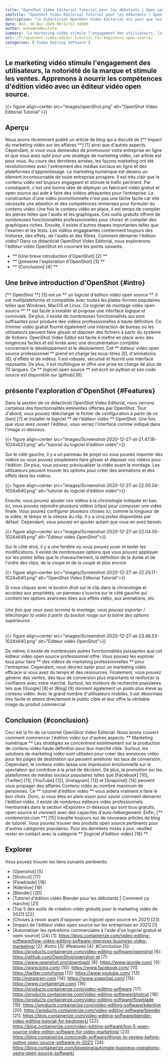 ```yaml
---
title: "OpenShot Video Editorial Tutoriel pour les débutants | Open source" 
seoTitle: "OpenShot Video Editorial Tutoriel pour les débutants | Open source" 
description: "Ce didacticiel OpenShot Video Editorial est pour que les débutants commencent l'édition vidéo. Il s'agit d'un éditeur vidéo à la mode qui propose des fonctionnalités telles que des animations 3D et plus encore." 
date: Wed, 30 Dec 2020 09:52:51 +0000
author: muhammadmustafa
summary: "Le marketing vidéo stimule l'engagement des utilisateurs, la notoriété de la marque et stimule les ventes. Apprenons à nourrir les compétences d'édition vidéo avec un éditeur vidéo open source." 
url: /fr/openshot-video-editor-tutorial-for-beginners-open-source/
categories: ['Video Editing Software']
---
```


## Le marketing vidéo stimule l'engagement des utilisateurs, la notoriété de la marque et stimule les ventes. Apprenons à nourrir les compétences d'édition vidéo avec un éditeur vidéo open source.

{{< figure align=center src="images/openShot.png" alt="OpenShot Video Editorial Tutorial">}}


## Aperçu
Nous avons récemment publié un article de blog qui a discuté de [** Impact du marketing vidéo sur les affaires **] [1] ainsi que d'autres aspects. Cependant, si vous vous demandez de promouvoir votre entreprise en ligne et que vous avez opté pour une stratégie de marketing vidéo, cet article est pour vous. Au cours des dernières années, les façons marketing ont été révolutionnées avec l'avènement des médias sociaux en ligne et des plateformes d'apprentissage. Le marketing numérique est devenu un élément incontournable de toute entreprise prospère. Il est très clair que le contenu vidéo est toujours engageant et stimule le trafic pertinent. Par conséquent, c'est une bonne idée de déployer un fabricant vidéo gratuit et open source qui aide à faire des vidéos attrayantes pour l'entreprise.
La construction d'une vidéo promotionnelle n'est pas une tâche facile car elle nécessite une attention et des compétences immenses pour formuler du contenu vidéo. Une fois le contenu vidéo en place, il est temps de compiler les pièces telles que l'audio et les graphiques. Ces outils gratuits offrent de nombreuses fonctionnalités professionnelles pour choisir et compiler des graphiques riches. Ensuite, il existe d'autres étapes importantes telles que l'examen et les tests. Les vidéos engageantes contiennent toujours des histoires, des effets, de l'audio et des filtres. Comment démarrer l'édition vidéo? Dans ce didacticiel OpenShot Video Editorial, nous explorerons l'éditeur vidéo OpenShot en couvrant les points suivants.
  * ** [Une brève introduction d'OpenShot] [2] **
  * ** [présente l'exploration d'OpenShot] [3] **
  * ** [Conclusion] [4] **

## Une brève introduction d'OpenShot {#intro}
[** OpenShot **] [5] est un ** un logiciel d'édition vidéo open source **. Il est multiplateforme et compatible avec toutes les plates-formes populaires telles que Windows, MacOS et Linux. Ce logiciel de montage vidéo open source ** ** est facile à installer et propose une interface logique et conviviale. De plus, il existe de nombreuses fonctionnalités qui sont suffisantes pour produire des vidéos professionnelles à haute définition. Ce trimmer vidéo gratuit fournit également une interaction de bureau où les utilisateurs peuvent faire glisser et déposer des fichiers à partir du système de fichiers. OpenShot Video Editor est facile à mettre en place avec des exigences faciles et est livrée avec une documentation complète concernant le développement et le déploiement.
Cet ** éditeur vidéo open source professionnel ** prend en charge les sous-titres 2D, d'animations 3D, d'effets et de vidéos. Il est robuste, sécurisé et fournit une interface reposante. De plus, il est multilingue et offre une prise en charge de plus de 70 langues. Ce ** logiciel open source ** est écrit en python et son code source est disponible sur [github] [6].

## présente l'exploration d'OpenShot {#Features}
Dans la section de ce didacticiel OpenShot Video Editorial, nous verrons certaines des fonctionnalités éminentes offertes par OpenShot. Tout d'abord, vous pouvez télécharger le fichier de configuration à partir de ce [lien] [7] et installer le logiciel ** de l'éditeur vidéo ** OpenShot.
Une fois que vous avez ouvert l'éditeur, vous verrez l'interface comme indiqué dans l'image ci-dessous.

{{< figure align=center src="images/Screenshot-2020-12-27-at-21.47.18-1024x623.png" alt="tutoriel du logiciel d'édition vidéo">}}

Sur le côté gauche, il y a un panneau de projet où vous pouvez importer des vidéos ou vous pouvez simplement faire glisser et déposer vos vidéos pour l'édition. De plus, vous pouvez prévisualiser la vidéo avant le montage. Les utilisateurs peuvent trouver les options pour créer des animations et des effets dans les vidéos.

{{< figure align=center src="images/Screenshot-2020-12-27-at-22.00.04-1024x640.png" alt="tutoriel du logiciel d'édition vidéo">}}

Ensuite, vous pouvez ajouter ces vidéos à la chronologie indiquée en bas. Ici, vous pouvez rejoindre plusieurs vidéos (clips) pour composer une vidéo finale. Vous pouvez configurer plusieurs choses ici, comme la longueur de la vidéo, le temps et la vitesse du clip. Il y a cinq pistes disponibles par défaut. Cependant, vous pouvez en ajouter autant que vous en avez besoin.

{{< figure align=center src="images/Screenshot-2020-12-27-at-22.04.00-1024x649.png" alt="Éditeur vidéo OpenShot">}}

Sur le côté droit, il y a une fenêtre où vous pouvez jouer et tester les modifications. Il existe de nombreuses options que vous pouvez appliquer sur les pistes telles que le chevauchement, la définition de la durée et de l'ordre des clips, de la coupe et de la coupe et plus encore.

{{< figure align=center src="images/Screenshot-2020-12-27-at-22.25.17-1024x640.png" alt="OpenShot Video Editorial Tutorial">}}

Si vous cliquez avec le bouton droit sur le clip dans la chronologie et accédez aux propriétés, un panneau s'ouvrira sur le côté gauche qui contient les options avancées liées aux effets vidéo, aux animations, etc.

###### Une fois que vous avez terminé le montage, vous pouvez exporter / télécharger la vidéo à partir du bouton rouge sur la barre des options supérieures.

{{< figure align=center src="images/Screenshot-2020-12-27-at-23.46.53-1024x640.png" alt="Éditeur vidéo OpenShot">}}

De même, il existe de nombreuses autres fonctionnalités puissantes que cet éditeur vidéo open source professionnel offre. Vous pouvez les explorer tous pour faire ** des vidéos de marketing professionnelles ** pour l'entreprise. Cependant, vous devriez opter pour un marketing vidéo efficace si vous avez du temps et des ressources. Finalement, vous pouvez générer des ventes, des taux de conversion plus importants et renforcer la confiance avec votre marché. Surtout, les moteurs de recherche populaires tels que [Google] [8] et [Bing] [9] donnent également un poids plus élevé au contenu vidéo. Avec le grand nombre d'utilisateurs mobiles, il est désormais très facile et atteint directement le public cible et leur offre la véritable image du produit commercial

## Conclusion {#conclusion}
Ceci est la fin de ce tutoriel OpenShot Video Editorial. Nous avons couvert comment commencer l'édition vidéo sur d'autres aspects. ** Marketing numérique ** Les stratégies se concentrent extrêmement sur la production de contenu vidéo haute définition pour leur marché cible. Surtout, les solutions de marketing vidéo sont utilisées pour créer des annonces vidéo pour les pages de destination qui peuvent améliorer les taux de conversion. Cependant, le contenu vidéo laisse une impression émotionnelle sur le spectateur qui contribue à la prise de décision. De plus, la promotion sur les plateformes de médias sociaux populaires telles que [Facebook] [10], [Twitter] [11], [YouTube] [12], [Instagram] [13] et [Snapchat] [14] peuvent vous propager des affaires Contenu vidéo au nombre maximum de personnes. Ce ** tutoriel d'édition vidéo ** vous aidera vraiment à faire le bon choix. Donc, si vous êtes en plein essor pour savoir comment démarrer l'édition vidéo, il existe de nombreux éditeurs vidéo professionnels mentionnés dans la section «Explorer» ci-dessous qui sont tous gratuits, open-source et viennent avec des capacités d'auto-hébergement.
Enfin, [** contenerize.com **] [15] travaille toujours sur de nouveaux articles de blog de tutoriel. Vous pouvez trouver des produits open source pertinents pour d'autres catégories populaires. Pour les dernières mises à jour, veuillez rester en contact avec la catégorie ** [logiciel d'édition vidéo] [16] **.

## Explorer
Vous pouvez trouver les liens suivants pertinents:
  * [Openshot] [5]
  * [Shotcut] [17]
  * [Flowblade] [18]
  * [Kdenlive] [19]
  * [Blender] [20]
  * [Tutoriel d'édition vidéo Blender pour les débutants | Comment ça marche] [21]
  * [Top 5 des outils de création vidéo gratuits pour le marketing vidéo de 2021] [22]
  * [Choses à revoir avant d'opposer un logiciel open source en 2021] [23]
  * [Impact de l'éditeur vidéo open source sur les entreprises en 2021] [1]
  * [Automatiser les opérations commerciales à l'aide d'un logiciel gratuit et open source] [24]
[1]: https://blog.containerize.com/video-editing-software/how-video-editing-software-improves-business-video-marketing/
[2]: #intro
[3]: #features
[4]: #Conclusion
[5]: https://products.containerize.com/video-editing-software/openshot
[6]: https://github.com/OpenShot/openshot-qt
[7]: https://www.openshot.org/download/
[8]: https://www.google.com/
[9]: https://www.bing.com/
[10]: https://www.facebook.com/
[11]: https://twitter.com/home
[12]: https://www.youtube.com/
[13]: http://instagram.com
[14]: https://www.snapchat.com/
[15]: https://www.containerize.com/
[16]: https://products.containerize.com/video-editing-software
[17]: https://products.containerize.com/video-editing-software/shotcut
[18]: https://products.containerize.com/video-editing-software/flowblade
[19]: https://products.containerize.com/video-editing-software/kdenlive
[20]: https://products.containerize.com/video-editing-software/blender
[21]: https://blog.containerize.com/video-editing-software/blender-video-editing-tutorial-for-beginners/
[22]: https://blog.containerize.com/video-editing-software/top-5-open-source-video-editor-software-for-video-marketing/
[23]: https://blog.containerize.com/cmdb-software/things-to-review-before-opting-open-source-software-in-2021/
[24]: https://blog.containerize.com/blogging/automate-business-operations-using-open-source-software/
